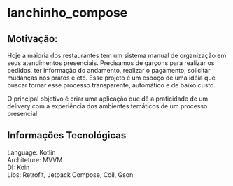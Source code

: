 # lanchinho_compose
## Motivação:
Hoje a maioria dos restaurantes tem um sistema manual de organização em seus atendimentos presenciais. Precisamos de garçons para realizar os pedidos, 
ter informação do andamento, realizar o pagamento, solicitar mudanças nos pratos e etc.
Esse projeto é um esboço de uma idéia que buscar tornar esse processo transparente, automático e de baixo custo.

O principal objetivo é criar uma aplicação que dê a praticidade de um delivery com a experiência dos ambientes temáticos de um processo presencial.

## Informações Tecnológicas
Language: Kotlin <br/>
Architeture: MVVM <br/>
DI: Koin <br/>
Libs: Retrofit, Jetpack Compose, Coil, Gson <br/>
